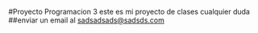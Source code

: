 #Proyecto Programacion 3
este es mi proyecto de clases 
cualquier duda 
##enviar un email al sadsadsads@sadsds.com